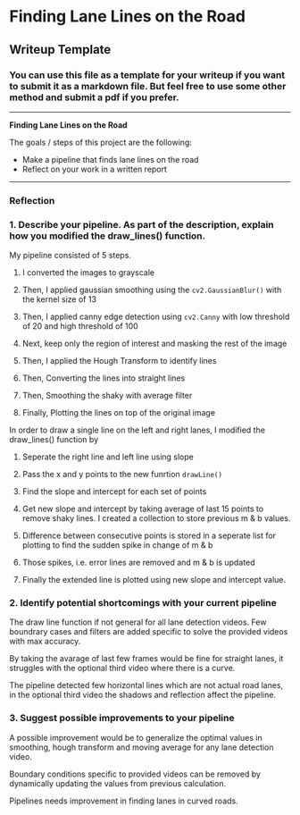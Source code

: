 # **Finding Lane Lines on the Road** 

## Writeup Template

### You can use this file as a template for your writeup if you want to submit it as a markdown file. But feel free to use some other method and submit a pdf if you prefer.

---

**Finding Lane Lines on the Road**

The goals / steps of this project are the following:
* Make a pipeline that finds lane lines on the road
* Reflect on your work in a written report


[//]: # (Image References)

[image1]: ./examples/grayscale.jpg "Grayscale"

---

### Reflection

### 1. Describe your pipeline. As part of the description, explain how you modified the draw_lines() function.

My pipeline consisted of 5 steps.

1. I converted the images to grayscale

2. Then, I applied gaussian smoothing using the ```cv2.GaussianBlur()``` with the kernel size of 13

3. Then, I applied canny edge detection using ```cv2.Canny``` with low threshold of 20 and high threshold of 100

4. Next, keep only the region of interest and masking the rest of the image

5. Then, I applied the Hough Transform to identify lines

6. Then, Converting the lines into straight lines

7. Then, Smoothing the shaky with average filter

8. Finally, Plotting the lines on top of the original image

In order to draw a single line on the left and right lanes, I modified the draw_lines() function by 

1. Seperate the right line and left line using slope

2. Pass the x and y points to the new funrtion `drawLine()`

3. Find the slope and intercept for each set of points

4. Get new slope and intercept by taking average of last 15 points to remove shaky lines. I created a collection to store previous m & b values.

5. Difference between consecutive points is stored in a seperate list for plotting to find the sudden spike in change of m & b

6. Those spikes, i.e. error lines are removed and m & b is updated

7. Finally the extended line is plotted using new slope and intercept value.

### 2. Identify potential shortcomings with your current pipeline

The draw line function if not general for all lane detection videos.
Few boundrary cases and filters are added specific to solve the provided videos with max accuracy.

By taking the avarage of last few frames would be fine for straight lanes, it struggles with the optional
third video where there is a curve.

The pipeline detected few horizontal lines which are not actual road lanes, in the optional third video the shadows and reflection affect the pipeline. 

### 3. Suggest possible improvements to your pipeline

A possible improvement would be to generalize the optimal values in smoothing, hough transform and moving average for 
any lane detection video.
 
Boundary conditions specific to provided videos can be removed by dynamically updating the values from previous calculation.

Pipelines needs improvement in finding lanes in curved roads.
